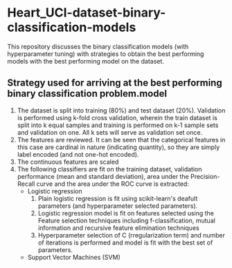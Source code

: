 # Heart_UCI-dataset-binary-classification-models
This repository discusses the binary classification models (with hyperparameter tuning) with strategies to obtain the best performing models with the best performing model on the dataset.
<p>
<h2>Strategy used for arriving at the best performing binary classification problem.model</h2>
<ol>
<li> The dataset is split into training (80%) and test dataset (20%). Validation is performed using k-fold cross validation, wherein the train dataset is split into 
k equal samples and training is performed on k-1 sample sets and validation on one. All k sets will serve as validation set once. </li>
<li> The features are reviewed. It can be seen that the categorical features in this case are cardinal in nature (indicating quantity), so they are simply label encoded (and not one-hot encoded).</li>
<li> The continuous features are scaled</li>
<li> The following classifiers are fit on the training dataset, validation performance (mean and standard deviation), area under the Precision-Recall curve and the area under the ROC curve is extracted:
<ul>
<li> Logistic regression
<ol>
<li> Plain logistic regression is fit using scikit-learn's deafult parameters (and hyperparameter selected parameters).</li>
<li> Logistic regression model is fit on features selected using the Feature selection techniques including f-classification, mutual information and recursive feature elimination techniques</li>
<li> Hyperparameter selection of C (rregularization term) and number of iterations is performed and model is fit with the best set of parameters.</li>
</li>
</ol>
<li> Support Vector Machines (SVM)






</p>
